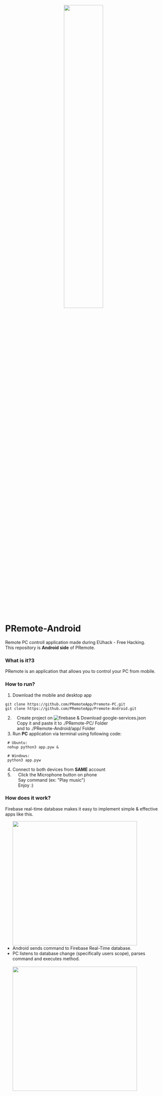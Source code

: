 <p align="center"><img src="https://user-images.githubusercontent.com/37747169/46416590-ee9a8480-c738-11e8-8de2-ef8957e46596.png" align="center" width=50%></p>


# PRemote-Android
Remote PC controll application made during EUhack - Free Hacking. <br/>
This repository is **Android side** of PRemote.

### What is it?3
PRemote is an application that allows you to control your PC from mobile.

### How to run?

1. Download the mobile and desktop app
```
git clone https://github.com/PRemoteApp/Premote-PC.git
git clone https://github.com/PRemoteApp/Premote-Android.git
```
2. &emsp;Create project on ![firebase](https://firebase.google.com/) & Download google-services.json <br>
 &emsp;Copy it and paste it to ./PRemote-PC/ Folder <br>
 &emsp;and to ./PRemote-Android/app/ Folder <br>
3. Run **PC** application via terminal using following code: 
```
 # Ubuntu:
 nohup python3 app.pyw &
 
 # Windows:
 python3 app.pyw
```
4. Connect to both devices from **SAME** account
5. &emsp; Click the Microphone button on phone <br>
&emsp; Say command (ex: "Play music") <br>
&emsp; Enjoy :) <br>
        
### How does it work?
Firebase real-time database makes it easy to implement simple & effective apps like this.
<ul>
  <img src="https://user-images.githubusercontent.com/37747169/38215899-37c19e22-36da-11e8-9e23-4305cb8fada2.png" width=400> 
  <br>
  <li> Android sends command to Firebase Real-Time database. </li>
  <li> PC listens to database change (specifically users scope), parses command and executes method. </li>
  <br>
  <img src="https://user-images.githubusercontent.com/37747169/38215717-c34ba646-36d9-11e8-972d-cb76cff849dc.png" width=400>
</ul>
